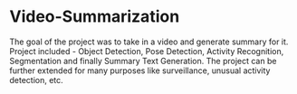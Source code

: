 # Video-Summarization
The goal of the project was to take in a video and generate summary for it. Project included - Object Detection, Pose Detection, Activity Recognition, Segmentation and finally Summary Text Generation. The project can be further extended for many purposes like surveillance, unusual activity detection, etc.
